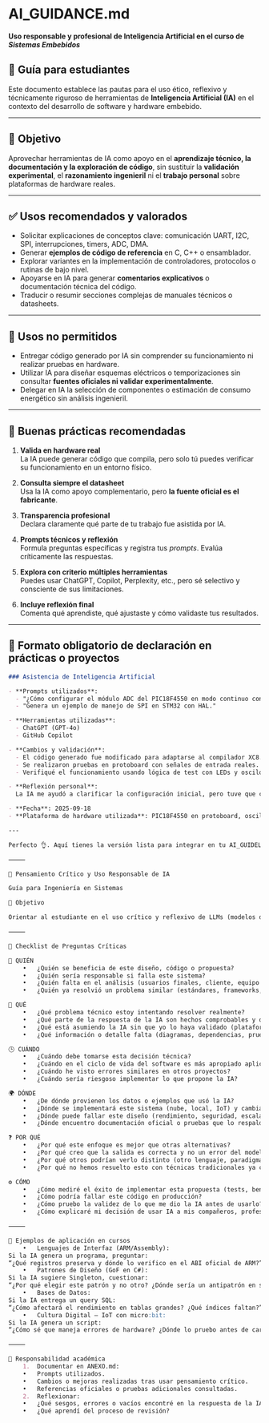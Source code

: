 # AI_GUIDANCE.md  
**Uso responsable y profesional de Inteligencia Artificial en el curso de *Sistemas Embebidos***

## 📘 Guía para estudiantes  
Este documento establece las pautas para el uso ético, reflexivo y técnicamente riguroso de herramientas de **Inteligencia Artificial (IA)** en el contexto del desarrollo de software y hardware embebido.

---

## 🎯 Objetivo

Aprovechar herramientas de IA como apoyo en el **aprendizaje técnico, la documentación y la exploración de código**, sin sustituir la **validación experimental**, el **razonamiento ingenieril** ni el **trabajo personal** sobre plataformas de hardware reales.

---

## ✅ Usos recomendados y valorados
- Solicitar explicaciones de conceptos clave: comunicación UART, I2C, SPI, interrupciones, timers, ADC, DMA.
- Generar **ejemplos de código de referencia** en C, C++ o ensamblador.
- Explorar variantes en la implementación de controladores, protocolos o rutinas de bajo nivel.
- Apoyarse en IA para generar **comentarios explicativos** o documentación técnica del código.
- Traducir o resumir secciones complejas de manuales técnicos o datasheets.

---

## 🚫 Usos no permitidos
- Entregar código generado por IA sin comprender su funcionamiento ni realizar pruebas en hardware.
- Utilizar IA para diseñar esquemas eléctricos o temporizaciones sin consultar **fuentes oficiales ni validar experimentalmente**.
- Delegar en IA la selección de componentes o estimación de consumo energético sin análisis ingenieril.

---

## 🧠 Buenas prácticas recomendadas

1. **Valida en hardware real**  
   La IA puede generar código que compila, pero solo tú puedes verificar su funcionamiento en un entorno físico.

2. **Consulta siempre el datasheet**  
   Usa la IA como apoyo complementario, pero **la fuente oficial es el fabricante**.

3. **Transparencia profesional**  
   Declara claramente qué parte de tu trabajo fue asistida por IA.

4. **Prompts técnicos y reflexión**  
   Formula preguntas específicas y registra tus *prompts*. Evalúa críticamente las respuestas.

5. **Explora con criterio múltiples herramientas**  
   Puedes usar ChatGPT, Copilot, Perplexity, etc., pero sé selectivo y consciente de sus limitaciones.

6. **Incluye reflexión final**  
   Comenta qué aprendiste, qué ajustaste y cómo validaste tus resultados.

---

## 📝 Formato obligatorio de declaración en prácticas o proyectos

```markdown
### Asistencia de Inteligencia Artificial

- **Prompts utilizados**:
  - "¿Cómo configurar el módulo ADC del PIC18F4550 en modo continuo con interrupciones?"
  - "Genera un ejemplo de manejo de SPI en STM32 con HAL."

- **Herramientas utilizadas**:
  - ChatGPT (GPT-4o)
  - GitHub Copilot

- **Cambios y validación**:
  - El código generado fue modificado para adaptarse al compilador XC8.
  - Se realizaron pruebas en protoboard con señales de entrada reales.
  - Verifiqué el funcionamiento usando lógica de test con LEDs y osciloscopio.

- **Reflexión personal**:
  La IA me ayudó a clarificar la configuración inicial, pero tuve que corregir errores de temporización. Esto reforzó mi entendimiento del ciclo de reloj y del manejo de interrupciones.

- **Fecha**: 2025-09-18  
- **Plataforma de hardware utilizada**: PIC18F4550 en protoboard, oscilador de 20 MHz  

---

Perfecto 👌. Aquí tienes la versión lista para integrar en tu AI_GUIDELINE.md, adaptada a cursos de Ingeniería en Sistemas y con un checklist crítico que los estudiantes deben aplicar cuando usen un LLM en sus prácticas:

⸻

🧠 Pensamiento Crítico y Uso Responsable de IA

Guía para Ingeniería en Sistemas

🎯 Objetivo

Orientar al estudiante en el uso crítico y reflexivo de LLMs (modelos de lenguaje como ChatGPT) en prácticas y proyectos académicos, asegurando que el contenido generado sea comprendido, verificado y mejorado antes de entregarlo.

⸻

🔹 Checklist de Preguntas Críticas

👤 QUIÉN
	•	¿Quién se beneficia de este diseño, código o propuesta?
	•	¿Quién sería responsable si falla este sistema?
	•	¿Quién falta en el análisis (usuarios finales, cliente, equipo de soporte)?
	•	¿Quién ya resolvió un problema similar (estándares, frameworks, bibliografía)?

📌 QUÉ
	•	¿Qué problema técnico estoy intentando resolver realmente?
	•	¿Qué parte de la respuesta de la IA son hechos comprobables y qué son suposiciones?
	•	¿Qué está asumiendo la IA sin que yo lo haya validado (plataforma, librerías, contexto)?
	•	¿Qué información o detalle falta (diagramas, dependencias, pruebas)?

🕒 CUÁNDO
	•	¿Cuándo debe tomarse esta decisión técnica?
	•	¿Cuándo en el ciclo de vida del software es más apropiado aplicar esta solución?
	•	¿Cuándo he visto errores similares en otros proyectos?
	•	¿Cuándo sería riesgoso implementar lo que propone la IA?

🌍 DÓNDE
	•	¿De dónde provienen los datos o ejemplos que usó la IA?
	•	¿Dónde se implementará este sistema (nube, local, IoT) y cambia eso la validez?
	•	¿Dónde puede fallar este diseño (rendimiento, seguridad, escalabilidad)?
	•	¿Dónde encuentro documentación oficial o pruebas que lo respalden?

❓ POR QUÉ
	•	¿Por qué este enfoque es mejor que otras alternativas?
	•	¿Por qué creo que la salida es correcta y no un error del modelo?
	•	¿Por qué otros podrían verlo distinto (otro lenguaje, paradigma, contexto)?
	•	¿Por qué no hemos resuelto esto con técnicas tradicionales ya conocidas?

⚙️ CÓMO
	•	¿Cómo mediré el éxito de implementar esta propuesta (tests, benchmarks, validación)?
	•	¿Cómo podría fallar este código en producción?
	•	¿Cómo pruebo la validez de lo que me dio la IA antes de usarlo?
	•	¿Cómo explicaré mi decisión de usar IA a mis compañeros, profesor o cliente?

⸻

📌 Ejemplos de aplicación en cursos
	•	Lenguajes de Interfaz (ARM/Assembly):
Si la IA genera un programa, preguntar:
“¿Qué registros preserva y dónde lo verifico en el ABI oficial de ARM?”
	•	Patrones de Diseño (GoF en C#):
Si la IA sugiere Singleton, cuestionar:
“¿Por qué elegir este patrón y no otro? ¿Dónde sería un antipatrón en sistemas distribuidos?”
	•	Bases de Datos:
Si la IA entrega un query SQL:
“¿Cómo afectará el rendimiento en tablas grandes? ¿Qué índices faltan?”
	•	Cultura Digital – IoT con micro:bit:
Si la IA genera un script:
“¿Cómo sé que maneja errores de hardware? ¿Dónde lo pruebo antes de cargarlo al dispositivo?”

⸻

📝 Responsabilidad académica
	1.	Documentar en ANEXO.md:
	•	Prompts utilizados.
	•	Cambios o mejoras realizadas tras usar pensamiento crítico.
	•	Referencias oficiales o pruebas adicionales consultadas.
	2.	Reflexionar:
	•	¿Qué sesgos, errores o vacíos encontré en la respuesta de la IA?
	•	¿Qué aprendí del proceso de revisión?